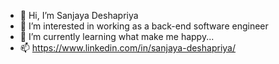 - 👋 Hi, I’m Sanjaya Deshapriya
- 👀 I’m interested in working as a back-end software engineer
- 🌱 I’m currently learning what make me happy...
- 📫 https://www.linkedin.com/in/sanjaya-deshapriya/

<!---
deshapriya199/deshapriya199 is a ✨ special ✨ repository because its `README.md` (this file) appears on your GitHub profile.
You can click the Preview link to take a look at your changes.
--->
